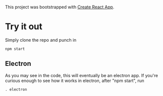 This project was bootstrapped with [Create React App](https://github.com/facebookincubator/create-react-app).

# Try it out
Simply clone the repo and punch in
```
npm start
```

## Electron
As you may see in the code, this will eventually be an electron app.
If you're curious enough to see how it works in electron, after "npm start", run
```
. electron
```
